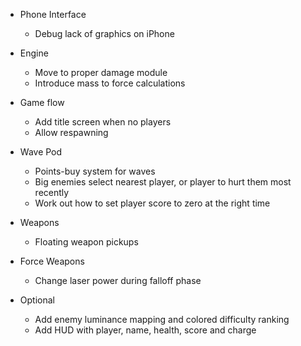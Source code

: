 
- Phone Interface
  - Debug lack of graphics on iPhone

- Engine
  - Move to proper damage module
  - Introduce mass to force calculations

- Game flow
  - Add title screen when no players
  - Allow respawning

- Wave Pod
  - Points-buy system for waves
  - Big enemies select nearest player, or player to hurt them most recently
  - Work out how to set player score to zero at the right time

- Weapons
  - Floating weapon pickups

- Force Weapons
  - Change laser power during falloff phase

- Optional
  - Add enemy luminance mapping and colored difficulty ranking
  - Add HUD with player, name, health, score and charge

